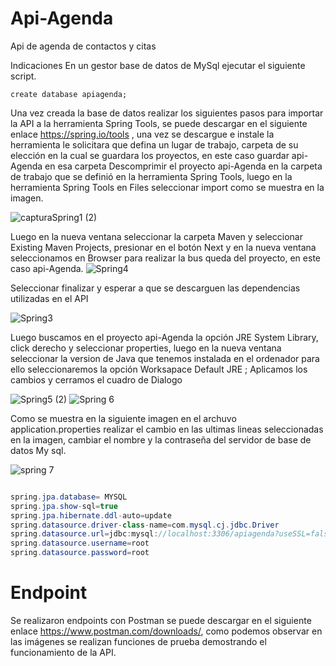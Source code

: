 # Api-Agenda
Api de agenda de contactos y citas

Indicaciones 
En un gestor base de datos de MySql ejecutar el siguiente script.
```mysql
create database apiagenda;
```

Una vez creada la base de datos realizar los siguientes pasos para importar la API a la herramienta Spring Tools, 
se puede descargar en el siguiente enlace https://spring.io/tools , una vez se descargue e instale la herramienta le solicitara que defina un lugar de trabajo, 
carpeta de su elección  en la cual se guardara los proyectos, en este caso guardar  api-Agenda en esa carpeta
Descomprimir el proyecto api-Agenda en la carpeta de trabajo que se definió en la herramienta Spring Tools,
luego en la herramienta Spring Tools en Files seleccionar import como se muestra en la imagen.

![capturaSpring1 (2)](https://user-images.githubusercontent.com/13261573/140289340-dbda9771-3d26-439d-a7cf-b2c72ae8ea04.png)

Luego en la nueva ventana seleccionar la carpeta Maven y seleccionar Existing Maven Projects,
presionar en el botón Next y en la nueva ventana seleccionamos en Browser para realizar la bus queda del proyecto, en este caso api-Agenda.
![Spring4](https://user-images.githubusercontent.com/13261573/140289337-fce0f640-2284-48f1-b90f-06b6ef70484f.png)


Seleccionar finalizar y esperar a que se descarguen las dependencias utilizadas en el API

![Spring3](https://user-images.githubusercontent.com/13261573/140289339-0fd7fc71-7e0e-432b-be48-a0d462558da8.png)

Luego buscamos en el proyecto api-Agenda la opción JRE System Library, click derecho y seleccionar properties, luego en la nueva ventana seleccionar la version de Java que tenemos instalada en el ordenador para ello seleccionaremos la opción Worksapace Default JRE ; Aplicamos los cambios y cerramos el cuadro de Dialogo

![Spring5 (2)](https://user-images.githubusercontent.com/13261573/140289342-b7ef14e7-34fb-440c-a434-c0af13fc267d.png)
![Spring 6](https://user-images.githubusercontent.com/13261573/140289336-ca08932d-ad73-4b48-820f-04e136fe5ba7.png)

Como se muestra en la siguiente imagen en el archuvo application.properties realizar el cambio en las ultimas lineas seleccionadas en la imagen, 
cambiar el nombre y la contraseña del servidor de base de datos My sql.

![spring 7](https://user-images.githubusercontent.com/13261573/140289332-ac6f2fb6-f95d-4d90-b609-48bbc44ae10b.png)
```java

spring.jpa.database= MYSQL
spring.jpa.show-sql=true
spring.jpa.hibernate.ddl-auto=update
spring.datasource.driver-class-name=com.mysql.cj.jdbc.Driver
spring.datasource.url=jdbc:mysql://localhost:3306/apiagenda?useSSL=false&serverTimezone=UTC&allowPublicKeyRetrieval=true
spring.datasource.username=root
spring.datasource.password=root
```

# Endpoint

Se realizaron endpoints con Postman se puede descargar en el siguiente enlace https://www.postman.com/downloads/, 
como podemos observar en las imágenes se realizan funciones de prueba demostrando el funcionamiento de la API.


